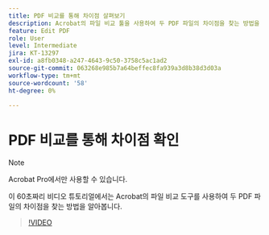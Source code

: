 ```yaml
---
title: PDF 비교를 통해 차이점 살펴보기
description: Acrobat의 파일 비교 툴을 사용하여 두 PDF 파일의 차이점을 찾는 방법을 살펴보세요
feature: Edit PDF
role: User
level: Intermediate
jira: KT-13297
exl-id: a8fb0348-a247-4643-9c50-3758c5ac1ad2
source-git-commit: 063268e985b7a64beffec8fa939a3d8b38d3d03a
workflow-type: tm+mt
source-wordcount: '58'
ht-degree: 0%

---
```


# PDF 비교를 통해 차이점 확인

>[!NOTE]
>
>Acrobat Pro에서만 사용할 수 있습니다.

이 60초짜리 비디오 튜토리얼에서는 Acrobat의 파일 비교 도구를 사용하여 두 PDF 파일의 차이점을 찾는 방법을 알아봅니다.

>[!VIDEO](https://video.tv.adobe.com/v/3409905?quality=12&learn=on&hidetitle=true)
